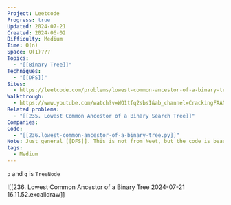 ```yaml
---
Project: Leetcode
Progress: true
Updated: 2024-07-21
Created: 2024-06-02
Difficulty: Medium
Time: O(n)
Space: O(1)???
Topics:
  - "[[Binary Tree]]"
Techniques:
  - "[[DFS]]"
Sites:
  - https://leetcode.com/problems/lowest-common-ancestor-of-a-binary-tree/description/
Walkthrough:
  - https://www.youtube.com/watch?v=WO1tfq2sbsI&ab_channel=CrackingFAANG
Related problems:
  - "[[235. Lowest Common Ancestor of a Binary Search Tree]]"
Companies: 
Code:
  - "[[236.lowest-common-ancestor-of-a-binary-tree.py]]"
Note: Just general [[DFS]]. This is not from Neet, but the code is beautiful as well
tags:
  - Medium
---
```

`p` and `q` is `TreeNode`

![[236. Lowest Common Ancestor of a Binary Tree 2024-07-21 16.11.52.excalidraw]]